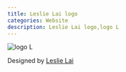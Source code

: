 ```yaml
---
title: Leslie Lai logo
categories: Website
description: Leslie Lai logo,logo L
---
```


![logo L](/assets/posts-img/20180519/LeslieLai-logo.png)

Designed by [Leslie Lai](https://lcr.github.io/)
